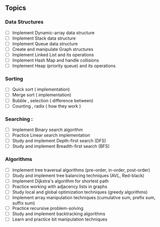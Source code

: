 ## Topics

### Data Structures
- [ ]  Implement Dynamic-array data structure
- [ ]  Implement Stack data structure
- [ ]  Implement Queue data structure
- [ ]  Create and manipulate Graph structures
- [ ]  Implement Linked List and its operations
- [ ]  Implement Hash Map and handle collisions
- [ ]  Implement Heap (priority queue) and its operations

### Sorting
- [ ]  Quick sort ( implementation)
- [ ]  Merge sort ( implementation)
- [ ]  Bubble , selection ( difference between)
- [ ]  Counting , radix ( how they work )

### Searching :
- [ ]  Implement Binary search algorithm
- [ ]  Practice Linear search implementation
- [ ]  Study and implement Depth-first search (DFS)
- [ ]  Study and implement Breadth-first search (BFS)

### Algorithms
- [ ]  Implement tree traversal algorithms (pre-order, in-order, post-order)
- [ ]  Study and implement tree balancing techniques (AVL, Red-black)
- [ ]  Implement Dijkstra's algorithm for shortest path
- [ ]  Practice working with adjacency lists in graphs
- [ ]  Study local and global optimization techniques (greedy algorithms)
- [ ]  Implement array manipulation techniques (cumulative sum, prefix sum, suffix sum)
- [ ]  Practice recursive problem-solving
- [ ]  Study and implement backtracking algorithms
- [ ]  Learn and practice bit manipulation techniques
